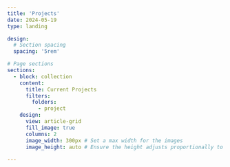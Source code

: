 ```yaml
---
title: 'Projects'
date: 2024-05-19
type: landing

design:
  # Section spacing
  spacing: '5rem'

# Page sections
sections:
  - block: collection
    content:
      title: Current Projects
      filters:
        folders:
          - project
    design:
      view: article-grid
      fill_image: true
      columns: 2
      image_width: 300px # Set a max width for the images
      image_height: auto # Ensure the height adjusts proportionally to the width
    
---
```

